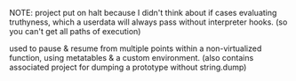 NOTE: project put on halt because I didn't think about if cases evaluating truthyness, which a userdata will always pass without interpreter hooks. (so you can't get all paths of execution)

used to pause & resume from multiple points within a non-virtualized function, using metatables & a custom environment.
(also contains associated project for dumping a prototype without string.dump)
